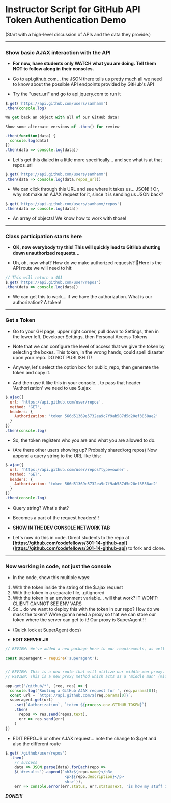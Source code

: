 # Instructor Script for GitHub API Token Authentication Demo

(Start with a high-level discussion of APIs and the data they provide.)

---

### Show basic AJAX interaction with the API

- **For now, have students only WATCH what you are doing. Tell them NOT to follow along in their consoles.**

- Go to api.github.com... the JSON there tells us pretty much all we need to know about the possible API endpoints provided by GitHub's API

- Try the "user_url" and go to api.jquery.com to run it

```js
$.get('https://api.github.com/users/samhamm')
.then(console.log)

We get back an object with all of our GitHub data!

Show some alternate versions of .then() for review

.then(function(data) {
  console.log(data)
})
.then(data => console.log(data))
```

- Let's get this dialed in a little more specifically... and see what is at that repos_url

```js
$.get('https://api.github.com/users/samhamm')
.then(data => console.log(data.repos_url))
```

- We can click through this URL and see where it takes us... JSON!!! Or, why not make an AJAX request for it, since it is sending us JSON back?

```js
$.get('https://api.github.com/users/samhamm/repos')
.then(data => console.log(data))
```

- An array of objects! We know how to work with those!

---

### Class participation starts here

- **OK, now everybody try this! This will quickly lead to GitHub shutting down unauthorized requests...**

- Uh, oh, now what? How do we make authorized requests? Here is the API route we will need to hit:

```js
// This will return a 401
$.get('https://api.github.com/user/repos')
.then(data => console.log(data))
```

- We can get this to work... if we have the authorization. What is our authorization? A token!

---

### Get a Token

- Go to your GH page, upper right corner, pull down to Settings, then in the lower left, Developer Settings, then Personal Access Tokens

- Note that we can configure the level of access that we give the token by selecting the boxes. This token, in the wrong hands, could spell disaster upon your repo. DO NOT PUBLISH IT!

- Anyway, let's select the option box for public_repo, then generate the token and copy it.

- And then use it like this in your console... to pass that header 'Authorization' we need to use $.ajax

```js
$.ajax({
  url: 'https://api.github.com/user/repos',
  method: 'GET',
  headers: {
    Authorization: 'token 566d51369e5732ea9c7f9ab587d5d20ef3858ae2'
  }
})
.then(console.log)
```

- So, the token registers who you are and what you are allowed to do.

- (Are there other users showing up? Probably shared/org repos)
Now append a query string to the URL like this:

```js
$.ajax({
  url: 'https://api.github.com/user/repos?type=owner',
  method: 'GET',
  headers: {
    Authorization: 'token 566d51369e5732ea9c7f9ab587d5d20ef3858ae2'
  }
})
.then(console.log)
```

- Query string? What's that?

- Becomes a part of the request headers!!!

- **SHOW IN THE DEV CONSOLE NETWORK TAB**

- Let's now do this in code. Direct students to the repo at **[https://github.com/codefellows/301-14-github-api](https://github.com/codefellows/301-14-github-api)** to fork and clone.

---
### Now working in code, not just the console

- In the code, show this multiple ways:

1. With the token inside the string of the $.ajax request
2. With the token in a separate file, .gitignored
3. With the token in an environment variable... will that work? IT WON'T: CLIENT CANNOT SEE ENV VARS
4. So... do we want to deploy this with the token in our repo? How do we mask the token? We're gonna need a proxy so that we can store our token where the server can get to it! Our proxy is SuperAgent!!!

- (Quick look at SuperAgent docs)

- **EDIT SERVER.JS**

```js
// REVIEW: We've added a new package here to our requirements, as well as in the package.json

const superagent = require('superagent');


// REVIEW: This is a new route that will utilize our middle man proxy.
// REVIEW: This is a new proxy method which acts as a 'middle man' (middleware) for our request.

app.get('/github/*', (req, res) => {
  console.log('Routing a GitHub AJAX request for ', req.params[0]);
  const url = `https://api.github.com/${req.params[0]}`;
  superagent.get(url)
    .set(`Authorization`, `token ${process.env.GITHUB_TOKEN}`)
    .then(
      repos => res.send(repos.text),
      err => res.send(err)
    )
})
```

- EDIT REPO.JS or other AJAX request... note the change to $.get and also the different route

```js
$.get('/github/user/repos')
  .then(
    // success
    data => JSON.parse(data).forEach(repo =>
    $('#results').append(`<h3>${repo.name}</h3>
    					  <p>${repo.description}</p>
    					  <hr>`)),
    err => console.error(err.status, err.statusText, 'is how my stuff is broken'));
```
***DONE!!!***
